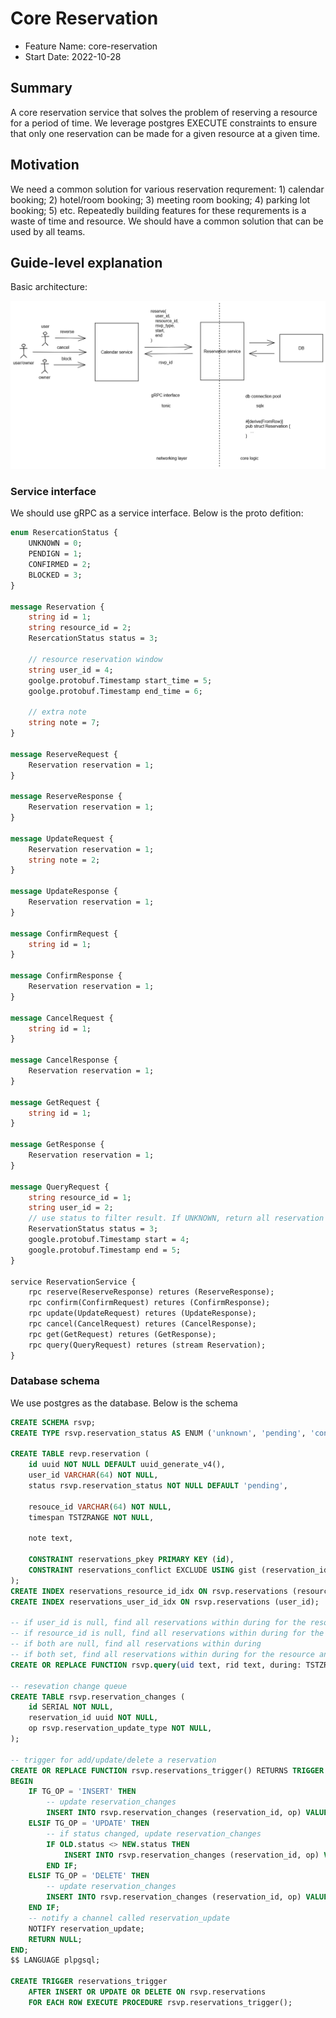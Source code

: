 # Core Reservation

- Feature Name: core-reservation
- Start Date: 2022-10-28

## Summary

A core reservation service that solves the problem of reserving a resource for a period of time. We leverage postgres EXECUTE constraints to ensure that only one reservation can be made for a given resource at a given time.

## Motivation

We need a common solution for various reservation requrement: 1) calendar booking; 2) hotel/room booking; 3) meeting room booking; 4) parking lot booking; 5) etc. Repeatedly building features for these requrements is a waste of time and resource. We should have a common solution that can be used by all teams.

## Guide-level explanation

Basic architecture:

![basic arch](images/reservation.png)

### Service interface

We should use gRPC  as a service interface. Below is the proto defition:

```proto
enum ResercationStatus {
    UNKNOWN = 0;
    PENDIGN = 1;
    CONFIRMED = 2;
    BLOCKED = 3;
}

message Reservation {
    string id = 1;
    string resource_id = 2;
    ResercationStatus status = 3;

    // resource reservation window
    string user_id = 4;
    goolge.protobuf.Timestamp start_time = 5;
    goolge.protobuf.Timestamp end_time = 6;
    
    // extra note
    string note = 7;
}

message ReserveRequest {
    Reservation reservation = 1;
}

message ReserveResponse {
    Reservation reservation = 1;
}

message UpdateRequest {
    Reservation reservation = 1;
    string note = 2;
}

message UpdateResponse {
    Reservation reservation = 1;
}

message ConfirmRequest {
    string id = 1;
}

message ConfirmResponse {
    Reservation reservation = 1;
}

message CancelRequest {
    string id = 1;
}

message CancelResponse {
    Reservation reservation = 1;
}

message GetRequest {
    string id = 1;
}

message GetResponse {
    Reservation reservation = 1;
}

message QueryRequest {
    string resource_id = 1;
    string user_id = 2;
    // use status to filter result. If UNKNOWN, return all reservation
    ReservationStatus status = 3;
    google.protobuf.Timestamp start = 4;
    google.protobuf.Timestamp end = 5;
}

service ReservationService {
    rpc reserve(ReserveResponse) retures (ReserveResponse);
    rpc confirm(ConfirmRequest) retures (ConfirmResponse);
    rpc update(UpdateRequest) retures (UpdateResponse);
    rpc cancel(CancelRequest) retures (CancelResponse);    
    rpc get(GetRequest) retures (GetResponse);
    rpc query(QueryRequest) retures (stream Reservation);
}
```

### Database schema

We use postgres as the database. Below is the schema

```sql
CREATE SCHEMA rsvp;
CREATE TYPE rsvp.reservation_status AS ENUM ('unknown', 'pending', 'confirmed', 'blocked');

CREATE TABLE revp.reservation (
    id uuid NOT NULL DEFAULT uuid_generate_v4(),
    user_id VARCHAR(64) NOT NULL,
    status rsvp.reservation_status NOT NULL DEFAULT 'pending',

    resouce_id VARCHAR(64) NOT NULL,
    timespan TSTZRANGE NOT NULL,

    note text,

    CONSTRAINT reservations_pkey PRIMARY KEY (id),
    CONSTRAINT reservations_conflict EXCLUDE USING gist (reservation_id WITH =, timespan WITH &&)
);
CREATE INDEX reservations_resource_id_idx ON rsvp.reservations (resource_id);
CREATE INDEX reservations_user_id_idx ON rsvp.reservations (user_id);

-- if user_id is null, find all reservations within during for the resource
-- if resource_id is null, find all reservations within during for the user
-- if both are null, find all reservations within during
-- if both set, find all reservations within during for the resource and user
CREATE OR REPLACE FUNCTION rsvp.query(uid text, rid text, during: TSTZRANGE) RETURNS TABLE rsvp.reservations AS $$ $$ LANGUAGE plpgsql;

-- resevation change queue
CREATE TABLE rsvp.reservation_changes (
    id SERIAL NOT NULL,
    reservation_id uuid NOT NULL,
    op rsvp.reservation_update_type NOT NULL,
);

-- trigger for add/update/delete a reservation
CREATE OR REPLACE FUNCTION rsvp.reservations_trigger() RETURNS TRIGGER AS $$
BEGIN
    IF TG_OP = 'INSERT' THEN
        -- update reservation_changes
        INSERT INTO rsvp.reservation_changes (reservation_id, op) VALUES (NEW.id, 'create');
    ELSIF TG_OP = 'UPDATE' THEN
        -- if status changed, update reservation_changes
        IF OLD.status <> NEW.status THEN
            INSERT INTO rsvp.reservation_changes (reservation_id, op) VALUES (NEW.id, 'update');
        END IF;
    ELSIF TG_OP = 'DELETE' THEN
        -- update reservation_changes
        INSERT INTO rsvp.reservation_changes (reservation_id, op) VALUES (OLD.id, 'delete');
    END IF;
    -- notify a channel called reservation_update
    NOTIFY reservation_update;
    RETURN NULL;
END;
$$ LANGUAGE plpgsql;

CREATE TRIGGER reservations_trigger
    AFTER INSERT OR UPDATE OR DELETE ON rsvp.reservations
    FOR EACH ROW EXECUTE PROCEDURE rsvp.reservations_trigger();
```
